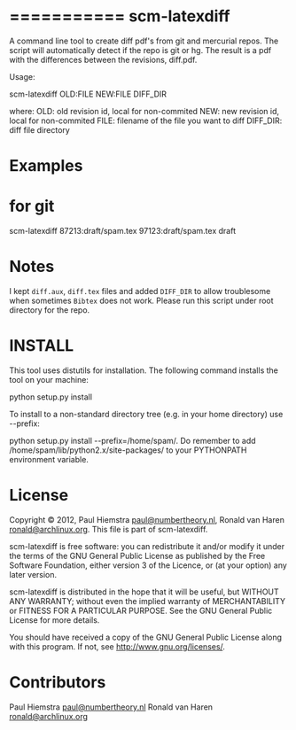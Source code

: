 
===========
scm-latexdiff
===========

A command line tool to create diff pdf's from git and mercurial repos.
The script will automatically detect if the repo is git or hg. The
result is a pdf with the differences between the revisions, diff.pdf.

Usage:

  scm-latexdiff OLD:FILE NEW:FILE DIFF_DIR

where:
  OLD:    old revision id, local for non-commited
  NEW:    new revision id, local for non-commited
  FILE:   filename of the file you want to diff
  DIFF_DIR: diff file directory

Examples
========

 # for git
 scm-latexdiff 87213:draft/spam.tex 97123:draft/spam.tex draft

Notes
=====

I kept `diff.aux`, `diff.tex` files and added `DIFF_DIR` to allow troublesome when sometimes `Bibtex` does not work. Please run this script under root directory for the repo.

INSTALL
=======

This tool uses distutils for installation. The following command installs
the tool on your machine:

python setup.py install

To install to a non-standard directory tree (e.g. in your home directory) use
--prefix:

python setup.py install --prefix=/home/spam/. Do remember to add
/home/spam/lib/python2.x/site-packages/ to your PYTHONPATH environment
variable.

License
=======

Copyright © 2012, Paul Hiemstra <paul@numbertheory.nl>,
Ronald van Haren <ronald@archlinux.org>.
This file is part of scm-latexdiff.

scm-latexdiff is free software: you can redistribute it and/or modify
it under the terms of the GNU General Public License as published by
the Free Software Foundation, either version 3 of the Licence, or
(at your option) any later version.

scm-latexdiff is distributed in the hope that it will be useful,
but WITHOUT ANY WARRANTY; without even the implied warranty of
MERCHANTABILITY or FITNESS FOR A PARTICULAR PURPOSE.  See the
GNU General Public License for more details.

You should have received a copy of the GNU General Public License
along with this program.  If not, see <http://www.gnu.org/licenses/>.


Contributors
============
Paul Hiemstra <paul@numbertheory.nl>
Ronald van Haren <ronald@archlinux.org>
